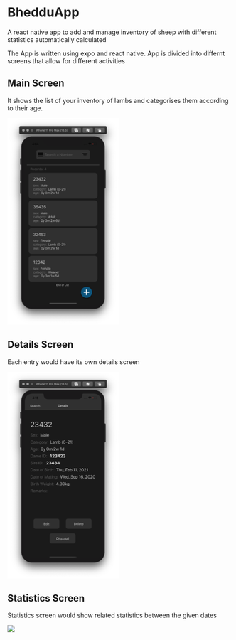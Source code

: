# BhedduApp

A react native app to add and manage inventory of sheep with different statistics automatically calculated

The App is written using expo and react native.
App is divided into differnt screens that allow for different activities

## Main Screen

It shows the list of your inventory of lambs and categorises them according to their age.

<img src="./ReadMeAssets/images/mainScreen1.png" width="250">

## Details Screen

Each entry would have its own details screen

<img src="./ReadMeAssets/images/detailsScreen1.png" width="250">

## Statistics Screen

Statistics screen would show related statistics between the given dates

<img src="./ReadMeAssets/images/statisticsScreen.gif" width="250">
